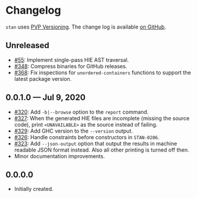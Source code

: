 # Changelog

`stan` uses [PVP Versioning][1].
The change log is available [on GitHub][2].

## Unreleased

* [#55](https://github.com/kowainik/stan/issues/55):
  Implement single-pass HIE AST traversal.
* [#348](https://github.com/kowainik/stan/issues/348):
  Compress binaries for GitHub releases.
* [#368](https://github.com/kowainik/stan/issues/368):
  Fix inspections for `unordered-containers` functions to support the
  latest package version.

## 0.0.1.0 — Jul 9, 2020

* [#320](https://github.com/kowainik/stan/issues/320):
  Add `-b|--browse` option to the `report` command.
* [#327](https://github.com/kowainik/stan/issues/327):
  When the generated HIE files are incomplete (missing the source code),
  print `<UNAVAILABLE>` as the source instead of failing.
* [#329](https://github.com/kowainik/stan/issues/329):
  Add GHC version to the `--version` output.
* [#326](https://github.com/kowainik/stan/issues/326):
  Handle constraints before constructors in `STAN-0206`.
* [#323](https://github.com/kowainik/stan/issues/323):
  Add `--json-output` option that output the results in machine readable JSON
  format instead. Also all other printing is turned off then.
* Minor documentation improvements.

## 0.0.0.0

* Initially created.

[1]: https://pvp.haskell.org
[2]: https://github.com/kowainik/stan/releases
